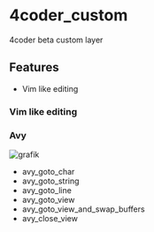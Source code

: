 # 4coder_custom
4coder beta custom layer


## Features
- Vim like editing
### Vim like editing
### Avy
![grafik](https://user-images.githubusercontent.com/34396145/76298564-f0676080-62b9-11ea-804e-6360324abfca.png)
- avy_goto_char
- avy_goto_string
- avy_goto_line
- avy_goto_view
- avy_goto_view_and_swap_buffers
- avy_close_view
